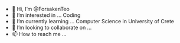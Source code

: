 - 👋 Hi, I’m @ForsakenTeo
- 👀 I’m interested in ... Coding
- 🌱 I’m currently learning ... Computer Science in University of Crete
- 💞️ I’m looking to collaborate on ...
- 📫 How to reach me ... 

<!---
ForsakenTeo/ForsakenTeo is a ✨ special ✨ repository because its `README.md` (this file) appears on your GitHub profile.
You can click the Preview link to take a look at your changes.
--->
